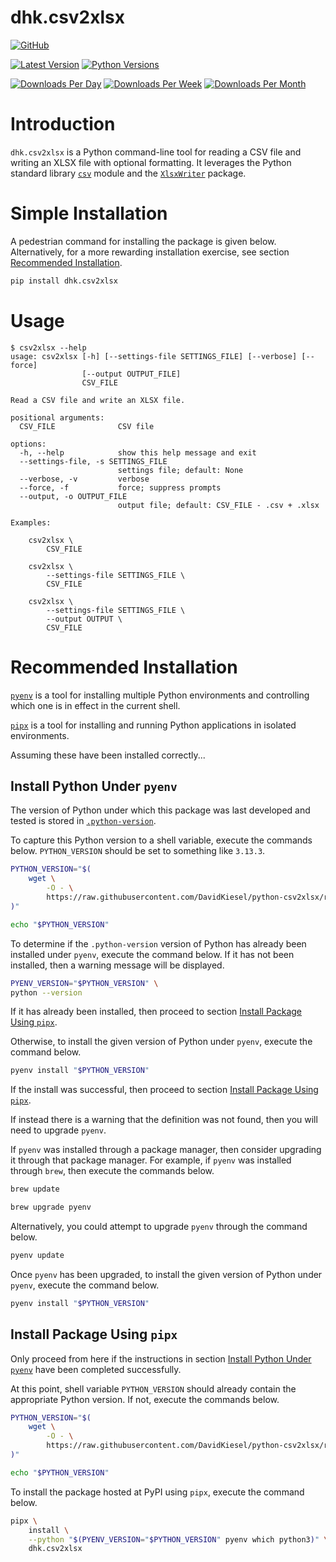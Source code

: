 dhk.csv2xlsx
============

[![GitHub](https://img.shields.io/badge/github-python--csv2xlsx-blue?logo=github)](https://github.com/DavidKiesel/python-csv2xlsx)

[![Latest Version](https://img.shields.io/pypi/v/dhk.csv2xlsx?logo=pypi)](https://pypi.org/project/dhk.csv2xlsx/)
[![Python Versions](https://img.shields.io/pypi/pyversions/dhk.csv2xlsx?logo=pypi)](https://pypi.org/project/dhk.csv2xlsx/)

[![Downloads Per Day](https://img.shields.io/pypi/dd/dhk.csv2xlsx?logo=pypi)](https://pypi.org/project/dhk.csv2xlsx/)
[![Downloads Per Week](https://img.shields.io/pypi/dw/dhk.csv2xlsx?logo=pypi)](https://pypi.org/project/dhk.csv2xlsx/)
[![Downloads Per Month](https://img.shields.io/pypi/dm/dhk.csv2xlsx?logo=pypi)](https://pypi.org/project/dhk.csv2xlsx/)

# Introduction

`dhk.csv2xlsx` is a Python command-line tool for reading a CSV file and writing an XLSX file with optional formatting.
It leverages the Python standard library [`csv`](https://docs.python.org/3/library/csv.html) module and the [`XlsxWriter`](https://pypi.org/project/XlsxWriter/) package.

# Simple Installation

A pedestrian command for installing the package is given below.
Alternatively, for a more rewarding installation exercise, see section [Recommended Installation](#recommended-installation).

```bash
pip install dhk.csv2xlsx
```

# Usage

```console
$ csv2xlsx --help
usage: csv2xlsx [-h] [--settings-file SETTINGS_FILE] [--verbose] [--force]
                [--output OUTPUT_FILE]
                CSV_FILE

Read a CSV file and write an XLSX file.

positional arguments:
  CSV_FILE              CSV file

options:
  -h, --help            show this help message and exit
  --settings-file, -s SETTINGS_FILE
                        settings file; default: None
  --verbose, -v         verbose
  --force, -f           force; suppress prompts
  --output, -o OUTPUT_FILE
                        output file; default: CSV_FILE - .csv + .xlsx

Examples:

    csv2xlsx \
        CSV_FILE

    csv2xlsx \
        --settings-file SETTINGS_FILE \
        CSV_FILE

    csv2xlsx \
        --settings-file SETTINGS_FILE \
        --output OUTPUT \
        CSV_FILE
```

# Recommended Installation

[`pyenv`](https://github.com/pyenv/pyenv) is a tool for installing multiple Python environments and controlling which one is in effect in the current shell.

[`pipx`](https://github.com/pipxproject/pipx) is a tool for installing and running Python applications in isolated environments.

Assuming these have been installed correctly...

## Install Python Under `pyenv`

The version of Python under which this package was last developed and tested is stored in [`.python-version`](https://raw.githubusercontent.com/DavidKiesel/python-csv2xlsx/refs/heads/main/.python-version).

To capture this Python version to a shell variable, execute the commands below.
`PYTHON_VERSION` should be set to something like `3.13.3`.

```bash
PYTHON_VERSION="$(
    wget \
        -O - \
        https://raw.githubusercontent.com/DavidKiesel/python-csv2xlsx/refs/heads/main/.python-version
)"

echo "$PYTHON_VERSION"
```

To determine if the `.python-version` version of Python has already been installed under `pyenv`, execute the command below.
If it has not been installed, then a warning message will be displayed.

```bash
PYENV_VERSION="$PYTHON_VERSION" \
python --version
```

If it has already been installed, then proceed to section [Install Package Using `pipx`](#install-package-using-pipx).

Otherwise, to install the given version of Python under `pyenv`, execute the command below.

```bash
pyenv install "$PYTHON_VERSION"
```

If the install was successful, then proceed to section [Install Package Using `pipx`](#install-package-using-pipx).

If instead there is a warning that the definition was not found, then you will need to upgrade `pyenv`.

If `pyenv` was installed through a package manager, then consider upgrading it through that package manager.
For example, if `pyenv` was installed through `brew`, then execute the commands below.

```bash
brew update

brew upgrade pyenv
```

Alternatively, you could attempt to upgrade `pyenv` through the command below.

```bash
pyenv update
```

Once `pyenv` has been upgraded, to install the given version of Python under `pyenv`, execute the command below.

```bash
pyenv install "$PYTHON_VERSION"
```

## Install Package Using `pipx`

Only proceed from here if the instructions in section [Install Python Under `pyenv`](#install-python-under-pyenv) have been completed successfully.

At this point, shell variable `PYTHON_VERSION` should already contain the appropriate Python version.
If not, execute the commands below.

```bash
PYTHON_VERSION="$(
    wget \
        -O - \
        https://raw.githubusercontent.com/DavidKiesel/python-csv2xlsx/refs/heads/main/.python-version
)"

echo "$PYTHON_VERSION"
```

To install the package hosted at PyPI using `pipx`, execute the command below.

```bash
pipx \
    install \
    --python "$(PYENV_VERSION="$PYTHON_VERSION" pyenv which python3)" \
    dhk.csv2xlsx
```
